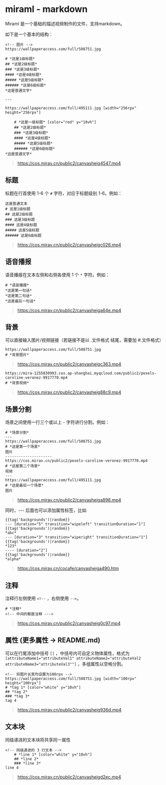 # miraml - markdown

Miraml 是一个基础的描述视频制作的文件，支持markdown。

如下是一个基本的结构：
```
<!-- 图片 -->
https://wallpaperaccess.com/full/508751.jpg

# *这是1级标题*
## *这是2级标题*
### *这是3级标题*
#### *这是4级标题*
##### *这是5级标题*
###### *这是6级标题*
*这是普通文字*

---

https://wallpaperaccess.com/full/495111.jpg [width="256rpx" height="256rpx"]

    # *这是一级标题* [color="red" y="10vh"]
    ## *这是2级标题*
    ### *这是3级标题*
    #### *这是4级标题*
    ##### *这是5级标题*
    ###### *这是6级标题*
*这是普通文字*
```
> https://cos.mirav.cn/public2/canvasheig4547.mp4

## 标题
标题在行首使用 1-6 个 `#` 字符，对应于标题级别 1-6。例如：
```
这是普通文本
# 这是1级标题
## 这是2级标题
### 这是3级标题
#### 这是4级标题
##### 这是5级标题
###### 这是6级标题
```
> https://cos.mirav.cn/public2/canvasheigc026.mp4

## 语音播报
语音播报在文本左侧和右侧各使用 1 个 `*` 字符。例如：
```
# *语音播报*
*这是第一句话*
*这是第二句话*
*这是最后一句话*
```
> https://cos.mirav.cn/public2/canvasheiga64e.mp4
## 背景
可以直接输入图片/视频链接（若链接不是以 .文件格式 结尾，需要加 #.文件格式）
```
https://wallpaperaccess.com/full/508751.jpg
# *背景图片*
```
> https://cos.mirav.cn/public2/canvasheigc363.mp4

```
https://mira-1255830993.cos.ap-shanghai.myqcloud.com/public2/pexels-caroline-veronez-9917770.mp4
# *背景视频*
```
> https://cos.mirav.cn/public2/canvasheig88c9.mp4

## 场景分割
场景之间使用一行三个或以上 - 字符进行分割。例如：
```
# *场景分割*
---
https://wallpaperaccess.com/full/508751.jpg
# *这是第一个场景*
图片
---------------------
https://cos.mirav.cn/public2/pexels-caroline-veronez-9917770.mp4
# *这是第二个场景*
视频
---
https://wallpaperaccess.com/full/495111.jpg
# *这是最后一个场景*
图片
```
> https://cos.mirav.cn/public2/canvasheiga898.mp4

同时，--- 后面也可以添加属性标签，比如
```
{{tag('backgrounds')|random}}
--- [duration="5" transition="wipeleft" transitionDuration="1"]
{{tag('backgrounds')|random}}
*abc*
--- [duration="3" transition="wiperight" transitionDuration="1"]
{{tag('backgrounds')|random}}
*123*
---- [duration="2"]
{{tag('backgrounds')|random}}
*alpha*
```
> https://cos.mirav.cn/cocafe/canvasheiga490.htm

## 注释
注释行左侧使用 `<!--` ，右侧使用 `-->`。
```
# *注释*
<!-- 中间的都是注释 --->
```
> https://cos.mirav.cn/public2/canvasheig0c97.mp4

## 属性 (更多属性 -> README.md)
可以在行尾添加中括号 `[]` ，中括号内可自定义物体属性，格式为 `[attributeName1="attributeVal1" attributeName2="attributeVal2 attributeName3="attributeVal3""]` ，多组属性以空格分割。
```
<!-- 将图片长宽均设置为100rpx -->
https://wallpaperaccess.com/full/508751.jpg [width="100rpx" height="100rpx"]
# *tag 1* [color="white" y="10vh"]
## *tag 2*
### *tag 3*
tag 4
```
> https://cos.mirav.cn/public2/canvasheig936d.mp4

## 文本块
同级递进的文本块将共享同一属性
```
<!-- 同级递进的 3 行文本 -->
    # *line 1* [color="white" y="10vh"]
    ## *line 2*
    ### *line 3*
line 4
```
> https://cos.mirav.cn/public2/canvasheigd2ec.mp4
